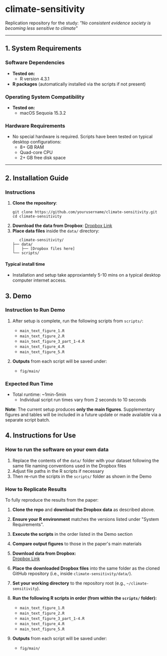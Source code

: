 # climate-sensitivity

Replication repository for the study: *"No consistent evidence society is becoming less sensitive to climate"*

---

## 1. System Requirements

### Software Dependencies
- **Tested on:**
     - R version 4.3.1
- **R packages** (automatically installed via the scripts if not present)

### Operating System Compatibility
- **Tested on:**
  - macOS Sequoia 15.3.2

### Hardware Requirements
- No special hardware is required. Scripts have been tested on typical desktop configurations:
  - 8+ GB RAM
  - Quad-core CPU
  - 2+ GB free disk space
---

## 2. Installation Guide

### Instructions

1. **Clone the repository**:
   ```
   git clone https://github.com/yourusername/climate-sensitivity.git
   cd climate-sensitivity
   ```
2. **Download the data from Dropbox**:
   [Dropbox Link](https://www.dropbox.com/scl/fo/fi0kets79nq0r7ufai23v/ACsWw4K1R-tvR6oGN5Phs8U?rlkey=j9ft96t315w6xkx0euhpf6fdm&st=njofsh3d&dl=0)
3. **Place data files** inside the `data/` directory:
   ```
      climate-sensitivity/
   ├── data/
   │   ├── [Dropbox files here]
   └── scripts/
   ```
#### Typical install time
- Installation and setup take approxiamtely 5-10 mins on a typical desktop computer internet access.

## 3. Demo
### Instruction to Run Demo

1. After setup is complete, run the following scripts from `scripts/`: 
   - `main_text_figure_1.R`
   - `main_text_figure_2.R`
   - `main_text_figure_3_part_1-4.R`
   - `main_text_figure_4.R`
   - `main_text_figure_5.R`

2. **Outputs** from each script will be saved under:
   - `fig/main/`

### Expected Run Time
- Total runtime: ~1min-5min
  - Individual script run times vary from 2 seconds to 10 seconds

**Note**: The current setup produces **only the main figures**. Supplementary figures and tables will be included in a future update or made available via a separate script batch.

## 4. Instructions for Use
### How to run the software on your own data
1. Replace the contents of the `data/` folder with your dataset following the same file naming conventions used in the Dropbox files
2. Adjust file paths in the R scripts if necessary
3. Then re-run the scripts in the `scripts/` folder as shown in the Demo
   
### How to Replicate Results

To fully reproduce the results from the paper:

1. **Clone the repo** and **download the Dropbox data** as described above.
2. **Ensure your R environment** matches the versions listed under "System Requirements".
3. **Execute the scripts** in the order listed in the Demo section
4. **Compare output figures** to those in the paper's main materials

5. **Download data from Dropbox:**  
   [Dropbox Link](https://www.dropbox.com/scl/fo/fi0kets79nq0r7ufai23v/ACsWw4K1R-tvR6oGN5Phs8U?rlkey=j9ft96t315w6xkx0euhpf6fdm&st=njofsh3d&dl=0)

6. **Place the downloaded Dropbox files** into the same folder as the cloned GitHub repository (i.e., inside `climate-sensitivity/data/`).

7. **Set your working directory** to the repository root (e.g., `~/climate-sensitivity`).

8. **Run the following R scripts in order (from within the `scripts/` folder):**
   - `main_text_figure_1.R`
   - `main_text_figure_2.R`
   - `main_text_figure_3_part_1-4.R`
   - `main_text_figure_4.R`
   - `main_text_figure_5.R`

9. **Outputs** from each script will be saved under:
   - `fig/main/`
 

